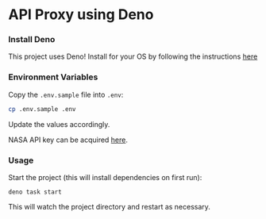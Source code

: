 # API Proxy using Deno

### Install Deno

This project uses Deno! Install for your OS by following the instructions
[here](https://deno.land/#installation)

### Environment Variables

Copy the `.env.sample` file into `.env`:

```sh
cp .env.sample .env
```

Update the values accordingly.

NASA API key can be acquired
[here](https://api.nasa.gov/#signUp).

### Usage

Start the project (this will install dependencies on first run):

```
deno task start
```

This will watch the project directory and restart as necessary.